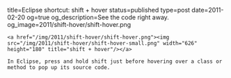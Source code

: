 title=Eclipse shortcut: shift + hover
status=published
type=post
date=2011-02-20
og=true
og_description=See the code right away.
og_image=2011/shift-hover/shift-hover.png
~~~~~~
<a href="/img/2011/shift-hover/shift-hover.png"><img src="/img/2011/shift-hover/shift-hover-small.png" width="626" height="180" title="shift + hover"/></a>

In Eclipse, press and hold shift just before hovering over a class or method to pop up its source code.
